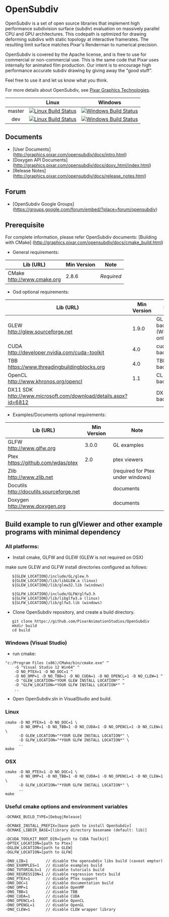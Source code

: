 # OpenSubdiv

OpenSubdiv is a set of open source libraries that implement high performance subdivision surface (subdiv) evaluation on massively parallel CPU and GPU architectures. This codepath is optimized for drawing deforming subdivs with static topology at interactive framerates. The resulting limit surface matches Pixar's Renderman to numerical precision.

OpenSubdiv is covered by the Apache license, and is free to use for commercial or non-commercial use. This is the same code that Pixar uses internally for animated film production. Our intent is to encourage high performance accurate subdiv drawing by giving away the "good stuff".

Feel free to use it and let us know what you think.

For more details about OpenSubdiv, see [Pixar Graphics Technologies](http://graphics.pixar.com).

|        |  Linux  |  Windows  |
|:------:|:-------:|:---------:|
| master | [![Linux Build Status](https://travis-ci.org/PixarAnimationStudios/OpenSubdiv.svg?branch=master)](https://travis-ci.org/PixarAnimationStudios/OpenSubdiv) | [![Windows Build Status](https://ci.appveyor.com/api/projects/status/mcmwg4q9m8kgi9im/branch/master?svg=true)](https://ci.appveyor.com/project/c64kernal/opensubdiv-ddr8q) |
| dev | [![Linux Build Status](https://travis-ci.org/PixarAnimationStudios/OpenSubdiv.svg?branch=dev)](https://travis-ci.org/PixarAnimationStudios/OpenSubdiv) | [![Windows Build Status](https://ci.appveyor.com/api/projects/status/mcmwg4q9m8kgi9im/branch/dev?svg=true)](https://ci.appveyor.com/project/c64kernal/opensubdiv-ddr8q) |

## Documents
 * [User Documents] (http://graphics.pixar.com/opensubdiv/docs/intro.html)
 * [Doxygen API Documents] (http://graphics.pixar.com/opensubdiv/docs/doxy_html/index.html)
 * [Release Notes] (http://graphics.pixar.com/opensubdiv/docs/release_notes.html)

## Forum
 * [OpenSubdiv Google Groups] (https://groups.google.com/forum/embed/?place=forum/opensubdiv)

## Prerequisite
  For complete information, please refer OpenSubdiv documents:
  [Building with CMake] (http://graphics.pixar.com/opensubdiv/docs/cmake_build.html)

 * General requirements:

| Lib (URL)                             | Min Version | Note       |
| ------------------------------------- | ----------- | ---------- |
| CMake <br> http://www.cmake.org       | 2.8.6       | *Required* |

 * Osd optional requirements:

| Lib (URL)                                            | Min Version    | Note           |
| ---------------------------------------------------- | -------------- | -------------- |
| GLEW <br> http://glew.sourceforge.net                | 1.9.0          | GL backend (Win/Linux only) |
| CUDA <br> http://developer.nvidia.com/cuda-toolkit   | 4.0            | cuda backend   |
| TBB  <br> https://www.threadingbuildingblocks.org    | 4.0            | TBB backend    |
| OpenCL <br> http://www.khronos.org/opencl            | 1.1            | CL backend     |
| DX11 SDK <br> http://www.microsoft.com/download/details.aspx?id=6812| | DX backend     |

 * Examples/Documents optional requirements:

| Lib (URL)                                     | Min Version | Note                |
| --------------------------------------------- | ----------- | ------------------- |
| GLFW <br> http://www.glfw.org                 | 3.0.0       | GL examples         |
| Ptex <br> https://github.com/wdas/ptex        | 2.0         | ptex viewers        |
| Zlib <br> http://www.zlib.net                 |             | (required for Ptex under windows)|
| Docutils <br> http://docutils.sourceforge.net |             | documents           |
| Doxygen <br>http://www.doxygen.org            |             | documents           |


## Build example to run glViewer and other example programs with minimal dependency

### All platforms:

  * Install cmake, GLFW and GLEW (GLEW is not required on OSX)

   make sure GLEW and GLFW install directories configured as follows:

```
   ${GLEW_LOCATION}/include/GL/glew.h
   ${GLEW_LOCATION}/lib/libGLEW.a (linux)
   ${GLEW_LOCATION}/lib/glew32.lib (windows)

   ${GLFW_LOCATION}/include/GLFW/glfw3.h
   ${GLFW_LOCATION}/lib/libglfw3.a (linux)
   ${GLFW_LOCATION}/lib/glfw3.lib (windows)
```

  * Clone OpenSubdiv repository, and create a build directory.
```
   git clone https://github.com/PixarAnimationStudios/OpenSubdiv
   mkdir build
   cd build
```

### Windows (Visual Studio)

  * run cmake:
```
"c:/Program Files (x86)/CMake/bin/cmake.exe" ^
    -G "Visual Studio 12 Win64" ^
    -D NO_PTEX=1 -D NO_DOC=1 ^
    -D NO_OMP=1 -D NO_TBB=1 -D NO_CUDA=1 -D NO_OPENCL=1 -D NO_CLEW=1 ^
    -D "GLEW_LOCATION=*YOUR GLEW INSTALL LOCATION*" ^
    -D "GLFW_LOCATION=*YOUR GLFW INSTALL LOCATION*" ^
    ..
```
  * Open OpenSubdiv.sln in VisualStudio and build.

### Linux

```
cmake -D NO_PTEX=1 -D NO_DOC=1 \
      -D NO_OMP=1 -D NO_TBB=1 -D NO_CUDA=1 -D NO_OPENCL=1 -D NO_CLEW=1 \
      -D GLEW_LOCATION="*YOUR GLEW INSTALL LOCATION*" \
      -D GLFW_LOCATION="*YOUR GLFW INSTALL LOCATION*" \
      ..
make
```

### OSX

```
cmake -D NO_PTEX=1 -D NO_DOC=1 \
      -D NO_OMP=1 -D NO_TBB=1 -D NO_CUDA=1 -D NO_OPENCL=1 -D NO_CLEW=1 \
      -D GLFW_LOCATION="*YOUR GLFW INSTALL LOCATION*" \
      ..
make
```

### Useful cmake options and environment variables

````
-DCMAKE_BUILD_TYPE=[Debug|Release]

-DCMAKE_INSTALL_PREFIX=[base path to install OpenSubdiv]
-DCMAKE_LIBDIR_BASE=[library directory basename (default: lib)]

-DCUDA_TOOLKIT_ROOT_DIR=[path to CUDA Toolkit]
-DPTEX_LOCATION=[path to Ptex]
-DGLEW_LOCATION=[path to GLEW]
-DGLFW_LOCATION=[path to GLFW]

-DNO_LIB=1        // disable the opensubdiv libs build (caveat emptor)
-DNO_EXAMPLES=1   // disable examples build
-DNO_TUTORIALS=1  // disable tutorials build
-DNO_REGRESSION=1 // disable regression tests build
-DNO_PTEX=1       // disable PTex support
-DNO_DOC=1        // disable documentation build
-DNO_OMP=1        // disable OpenMP
-DNO_TBB=1        // disable TBB
-DNO_CUDA=1       // disable CUDA
-DNO_OPENCL=1     // disable OpenCL
-DNO_OPENGL=1     // disable OpenGL
-DNO_CLEW=1       // disable CLEW wrapper library
````

